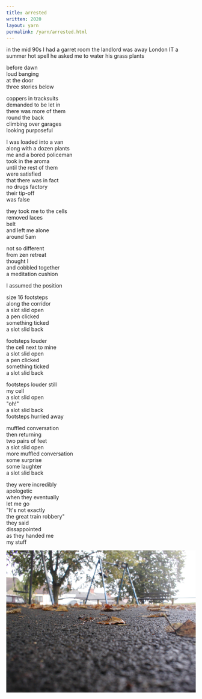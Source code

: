 ```yaml
---
title: arrested
written: 2020
layout: yarn
permalink: /yarn/arrested.html
---
```


<div class="poem">
in the mid 90s  
I had a garret room  
the landlord was away  
London  
IT  
a summer hot spell  
he asked me to water  
his grass plants


before dawn  
loud banging  
at the door  
three stories below  


coppers in tracksuits  
demanded to be let in  
there was more of them  
round the back  
climbing over garages  
looking purposeful


I was loaded into a van  
along with a dozen plants  
me and a bored policeman  
took in the aroma  
until the rest of them  
were satisfied  
that there was in fact  
no drugs factory  
their tip-off  
was false


they took me to the cells  
removed laces  
belt  
and left me alone  
around 5am


not so different  
from zen retreat  
thought I  
and cobbled together   
a meditation cushion  


I assumed the position


size 16 footsteps  
along the corridor  
a slot slid open    
a pen clicked  
something ticked  
a slot slid back  


footsteps louder  
the cell next to mine  
a slot slid open    
a pen clicked  
something ticked  
a slot slid back


footsteps louder still  
my cell  
a slot slid open  
"oh!"  
a slot slid back  
footsteps hurried away


muffled conversation  
then returning  
two pairs of feet  
a slot slid open  
more muffled conversation  
some surprise  
some laughter  
a slot slid back


they were incredibly  
apologetic  
when they eventually  
let me go  
"It's not exactly  
the great train robbery"  
they said  
dissappointed  
as they handed me  
my stuff
</div>

![Eastcott](/assets/images/bucket/eastcottHillLeaf.jpg "Savernake Street playground, Eastcott Hill")
